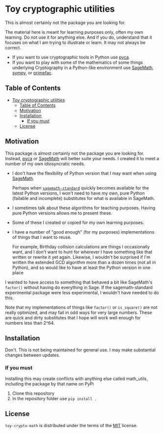 # Toy cryptographic utilities

This is almost certainly not the package you are looking for.

The material here is meant for learning purposes only, often my own learning.
Do not use it for anything else. And if you do, understand that it focuses on what
I am trying to illustrate or learn. It may not always be correct.

- If you want to use cryptographic tools in Python use [pyca].
- If you want to play with some of the mathematics of some things underlying Cryptography in
a Python-like environment use [SageMath], [sympy], or [primefac].

[pyca]: https://cryptography.io
[SageMath]: https://doc.sagemath.org/
[sympy]: https://www.sympy.org/en/
[primefac]: https://pypi.org/project/primefac/

## Table of Contents

- [Toy cryptographic utilities](#toy-cryptographic-utilities)
  - [Table of Contents](#table-of-contents)
  - [Motivation](#motivation)
  - [Installation](#installation)
    - [If you must](#if-you-must)
  - [License](#license)

## Motivation

This package is almost certainly not the package you are looking for.
Instead, [pyca] or [SageMath] will better suite your needs.
I created it to meet a number of my own idiosyncratic  needs.

- I don't have the flexibility of Python version that I may want when using [SageMath].
  
  Perhaps when [`sagemath-standard`](https://pypi.org/project/sagemath-standard/) quickly becomes available for the latest Python versions, I won't need to have my own, pure Python (failable and incomplete) substitutes for what is available in SageMath.

- I sometimes talk about these algorithms for teaching purposes. Having pure Python versions allows me to present these.

- Some of these I created or copied for my own learning purposes.

- I have a number of "good enough" (for my purposes) implementations of things that I want to reuse.

  For example, Birthday collision calculations are things I occasionally want, and I don't want to hunt for wherever I have something like that written or rewrite it yet again.
  Likewise, I wouldn't be surprised if I'm written the extended GCD algorithm more than a dozen times
  (not all in Python), and so would like to have at least the Python version in one place

I wanted to have access to something that behaved a bit like SageMath's `factor()` without having do everything in Sage. If the sagemath-standard experimental package were less experimental, I wouldn't have needed to do this.

Note that my implementations of things like `factor()` or `is_square()` are not really optimized, and may fail in odd ways for very large numbers. These are quick and dirty substitutes that I hope will work well enough for numbers less than 2^64.

## Installation

Don't. This is not being maintained for general use. I may make substantial changes between updates.

### If you must

Installing this may create conflicts with anything else called math_utils, including the package by that name on PyPi

1. Clone this repository
2. In the repository folder use `pip install .`

## License

`toy-crypto-math` is distributed under the terms of the [MIT](https://spdx.org/licenses/MIT.html) license.
